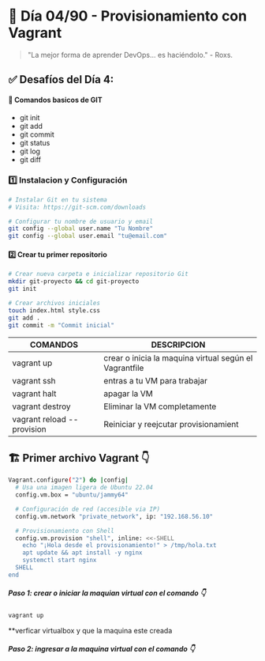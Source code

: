# 📅 Día 04/90 - Provisionamiento con Vagrant

> "La mejor forma de aprender DevOps... es haciéndolo." - Roxs.

## ✅ Desafíos del Día 4:

#### 🎯 **Comandos basicos de GIT**

- git init
- git add
- git commit
- git status
- git log
- git diff

### 1️⃣ Instalacion y Configuración

```bash
# Instalar Git en tu sistema
# Visita: https://git-scm.com/downloads

# Configurar tu nombre de usuario y email
git config --global user.name "Tu Nombre"
git config --global user.email "tu@email.com"
```

#### 2️⃣ Crear tu primer repositorio

```bash
# Crear nueva carpeta e inicializar repositorio Git
mkdir git-proyecto && cd git-proyecto
git init

# Crear archivos iniciales
touch index.html style.css
git add .
git commit -m "Commit inicial"

```

| **COMANDOS**               | **DESCRIPCION**                                        |
| -------------------------- | ------------------------------------------------------ |
| vagrant up                 | crear o inicia la maquina virtual según el Vagrantfile |
| vagrant ssh                | entras a tu VM para trabajar                           |
| vagrant halt               | apagar la VM                                           |
| vagrant destroy            | Eliminar la VM completamente                           |
| vagrant reload --provision | Reiniciar y reejcutar provisionamient                  |

## 🏗️ Primer archivo **Vagrant** 👇

```bash
Vagrant.configure("2") do |config|
  # Usa una imagen ligera de Ubuntu 22.04
  config.vm.box = "ubuntu/jammy64"

  # Configuración de red (accesible via IP)
  config.vm.network "private_network", ip: "192.168.56.10"

  # Provisionamiento con Shell
  config.vm.provision "shell", inline: <<-SHELL
    echo "¡Hola desde el provisionamiento!" > /tmp/hola.txt
    apt update && apt install -y nginx
    systemctl start nginx
  SHELL
end
```

##### **Paso 1:** crear o iniciar la maquian virtual con el comando 👇

```bash
vagrant up
```

\*\*verficar virtualbox y que la maquina este creada

##### **Paso 2:** ingresar a la maquina virtual con el comando 👇
